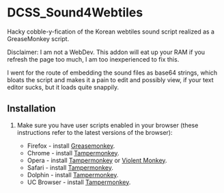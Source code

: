 # DCSS_Sound4Webtiles
Hacky cobble-y-fication of the Korean webtiles sound script realized as a GreaseMonkey script.

Disclaimer: I am not a WebDev.
This addon will eat up your RAM if you refresh the page too much, I am too inexperienced to fix this.

I went for the route of embedding the sound files as base64 strings, which bloats the script and makes it a pain to edit and possibly view, if your text editor sucks, but it loads quite snappily.


## Installation

1. Make sure you have user scripts enabled in your browser (these instructions refer to the latest versions of the browser):

	* Firefox - install [Greasemonkey](https://addons.mozilla.org/en-US/firefox/addon/greasemonkey/).
	* Chrome - install [Tampermonkey](https://tampermonkey.net/?ext=dhdg&browser=chrome).
	* Opera - install [Tampermonkey](https://tampermonkey.net/?ext=dhdg&browser=opera) or [Violent Monkey](https://addons.opera.com/en/extensions/details/violent-monkey/).
	* Safari - install [Tampermonkey](https://tampermonkey.net/?ext=dhdg&browser=safari).
	* Dolphin - install [Tampermonkey](https://tampermonkey.net/?ext=dhdg&browser=dolphin).
	* UC Browser - install [Tampermonkey](https://tampermonkey.net/?ext=dhdg&browser=ucweb).

